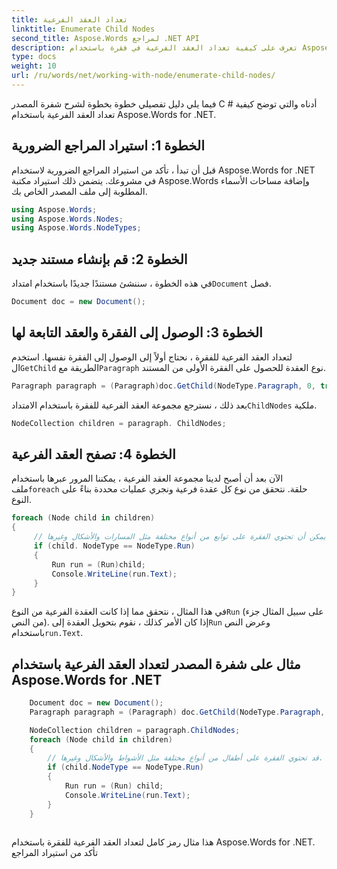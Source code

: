```yaml
---
title: تعداد العقد الفرعية
linktitle: Enumerate Child Nodes
second_title: Aspose.Words لمراجع .NET API
description: تعرف على كيفية تعداد العقد الفرعية في فقرة باستخدام Aspose.Words for .NET.
type: docs
weight: 10
url: /ru/words/net/working-with-node/enumerate-child-nodes/
---
```


فيما يلي دليل تفصيلي خطوة بخطوة لشرح شفرة المصدر C # أدناه والتي توضح كيفية تعداد العقد الفرعية باستخدام Aspose.Words for .NET.

## الخطوة 1: استيراد المراجع الضرورية
قبل أن تبدأ ، تأكد من استيراد المراجع الضرورية لاستخدام Aspose.Words for .NET في مشروعك. يتضمن ذلك استيراد مكتبة Aspose.Words وإضافة مساحات الأسماء المطلوبة إلى ملف المصدر الخاص بك.

```csharp
using Aspose.Words;
using Aspose.Words.Nodes;
using Aspose.Words.NodeTypes;
```

## الخطوة 2: قم بإنشاء مستند جديد
 في هذه الخطوة ، سننشئ مستندًا جديدًا باستخدام امتداد`Document` فصل.

```csharp
Document doc = new Document();
```

## الخطوة 3: الوصول إلى الفقرة والعقد التابعة لها
 لتعداد العقد الفرعية للفقرة ، نحتاج أولاً إلى الوصول إلى الفقرة نفسها. استخدم ال`GetChild` الطريقة مع`Paragraph` نوع العقدة للحصول على الفقرة الأولى من المستند.

```csharp
Paragraph paragraph = (Paragraph)doc.GetChild(NodeType.Paragraph, 0, true);
```

بعد ذلك ، نسترجع مجموعة العقد الفرعية للفقرة باستخدام الامتداد`ChildNodes` ملكية.

```csharp
NodeCollection children = paragraph. ChildNodes;
```

## الخطوة 4: تصفح العقد الفرعية
 الآن بعد أن أصبح لدينا مجموعة العقد الفرعية ، يمكننا المرور عبرها باستخدام ملف`foreach` حلقة. نتحقق من نوع كل عقدة فرعية ونجري عمليات محددة بناءً على النوع.

```csharp
foreach (Node child in children)
{
     // يمكن أن تحتوي الفقرة على توابع من أنواع مختلفة مثل المسارات والأشكال وغيرها.
     if (child. NodeType == NodeType.Run)
     {
         Run run = (Run)child;
         Console.WriteLine(run.Text);
     }
}
```

 في هذا المثال ، نتحقق مما إذا كانت العقدة الفرعية من النوع`Run` (على سبيل المثال جزء من النص). إذا كان الأمر كذلك ، نقوم بتحويل العقدة إلى`Run` وعرض النص باستخدام`run.Text`.

## مثال على شفرة المصدر لتعداد العقد الفرعية باستخدام Aspose.Words for .NET


```csharp
	Document doc = new Document();
	Paragraph paragraph = (Paragraph) doc.GetChild(NodeType.Paragraph, 0, true);

	NodeCollection children = paragraph.ChildNodes;
	foreach (Node child in children)
	{
		// قد تحتوي الفقرة على أطفال من أنواع مختلفة مثل الأشواط والأشكال وغيرها.
		if (child.NodeType == NodeType.Run)
		{
			Run run = (Run) child;
			Console.WriteLine(run.Text);
		}
	}
            
```

هذا مثال رمز كامل لتعداد العقد الفرعية للفقرة باستخدام Aspose.Words for .NET. تأكد من استيراد المراجع

